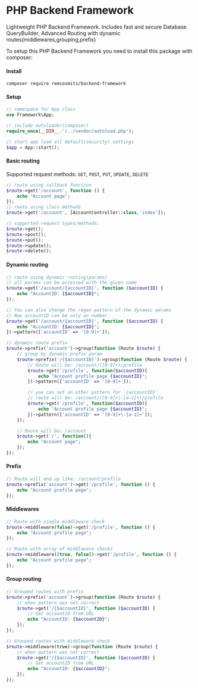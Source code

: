 # PHP Backend Framework
Lightweight PHP Backend Framework. Includes fast and secure Database QueryBuilder,
Advanced Routing with dynamic routes(middlewares,grouping,prefix)

To setup this PHP Backend Framework you need to install this package with composer:
#### Install
```terminal
composer require remcosmits/backend-framework
```

#### Setup
```php
// namespace for App class
use Framework\App;

// include autoloader(composer)
require_once(__DIR__.'/../vendor/autoload.php');

// start app load all default(security) settings
$app = App::start();
```

#### Basic routing
Supported request methods: `GET`, `POST`, `PUT`, `UPDATE`, `DELETE`
```php
// route using callback function
$route->get('/account', function () {
    echo "Account page";
});
// route using class methods
$route->get('/account', [AccountController::class,'index']);

// supported request types/methods:
$route->get();
$route->post();
$route->put();
$route->update();
$route->delete();
```

#### Dynamic routing
```php
// route using dynamic routing(params)
// all params can be accessed with the given name
$route->get('/account/{accountID}', function ($accountID) {
    echo "AccountID: {$accountID}";
});

// You can also change the regex pattern of the dynamic params
// Now accountID can be only an number.
$route->get('/account/{accountID}', function ($accountID) {
    echo "AccountID: {$accountID}";
})->pattern(['accountID' => '[0-9]+']);

// dynamic route prefix
$route->prefix('account')->group(function (Route $route) {
    // group by dynamic prefix param
    $route->prefix('/{$accountID}')->group(function (Route $route) {
        // Route will be: /account/([0-9]+)/profile
        $route->get('/profile', function($accountID){
            echo "Account profile page {$accountID}";
        })->pattern(['accountID' => '[0-9]+']);

        // you can set an other pattern for `{accountID}`
        // route will be: /account/([0-9]+\-[a-z]+)/profile
        $route->get('/profile', function($accountID){
            echo "Account profile page {$accountID}";
        })->pattern(['accountID' => '[0-9]+\-[a-z]+']);
    });

    // Route will be: /account
    $route->get('/', function(){
        echo "Account page";
    });
});
```

#### Prefix
```php
// Route will end up like: /account/profile
$route->prefix('account')->get('/profile', function () {
    echo "Account profile page";
});
```

#### Middlewares
```php
// Route with single middleware check
$route->middleware(false)->get('/profile', function () {
    echo "Account profile page";
});

// Route with array of middleware checks
$route->middleware([true, false])->get('/profile', function () {
    echo "Account profile page";
});
```

#### Group routing
```php
// Grouped routes with prefix
$route->prefix('account')->group(function (Route $route) {
    // when pattern was not correct
    $route->get('/{$accountID}', function ($accountID) {
        // Get accountID from URL
        echo "AccountID: {$accountID}";
    });
});

// Grouped routes with middleware check
$route->middleware(true)->group(function (Route $route) {
    // when pattern was not correct
    $route->get('/{$accountID}', function ($accountID) {
        // Get accountID from URL
        echo "AccountID: {$accountID}";
    });
});
```

